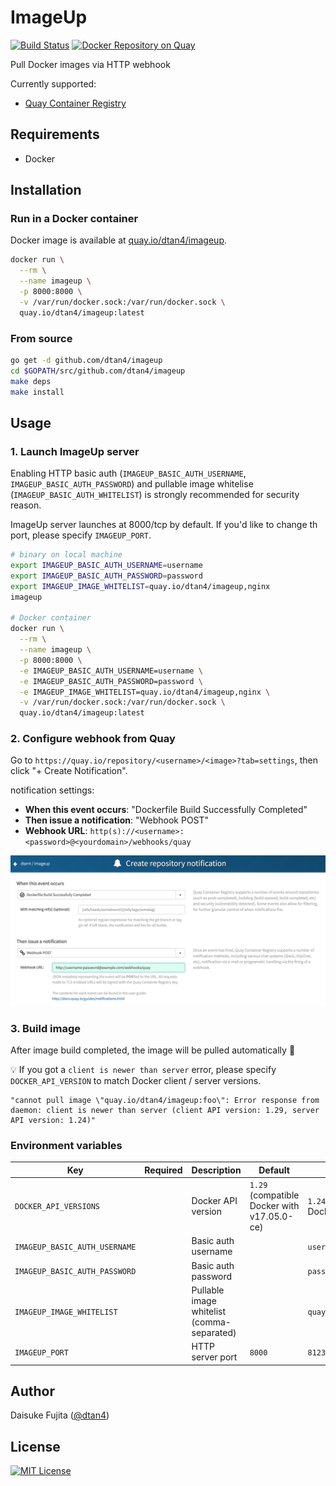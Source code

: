 # ImageUp

[![Build Status](https://travis-ci.org/dtan4/imageup.svg?branch=master)](https://travis-ci.org/dtan4/imageup)
[![Docker Repository on Quay](https://quay.io/repository/dtan4/imageup/status "Docker Repository on Quay")](https://quay.io/repository/dtan4/imageup)

Pull Docker images via HTTP webhook

Currently supported:

- [Quay Container Registry](https://quay.io/)

## Requirements

- Docker

## Installation

### Run in a Docker container

Docker image is available at [quay.io/dtan4/imageup](https://quay.io/repository/dtan4/imageup).

```bash
docker run \
  --rm \
  --name imageup \
  -p 8000:8000 \
  -v /var/run/docker.sock:/var/run/docker.sock \
  quay.io/dtan4/imageup:latest
```

### From source

```bash
go get -d github.com/dtan4/imageup
cd $GOPATH/src/github.com/dtan4/imageup
make deps
make install
```

## Usage

### 1. Launch ImageUp server

Enabling HTTP basic auth (`IMAGEUP_BASIC_AUTH_USERNAME`, `IMAGEUP_BASIC_AUTH_PASSWORD`) and pullable image whitelise (`IMAGEUP_BASIC_AUTH_WHITELIST`) is strongly recommended for security reason.

ImageUp server launches at 8000/tcp by default.
If you'd like to change th port, please specify `IMAGEUP_PORT`.

```bash
# binary on local machine
export IMAGEUP_BASIC_AUTH_USERNAME=username
export IMAGEUP_BASIC_AUTH_PASSWORD=password
export IMAGEUP_IMAGE_WHITELIST=quay.io/dtan4/imageup,nginx
imageup

# Docker container
docker run \
  --rm \
  --name imageup \
  -p 8000:8000 \
  -e IMAGEUP_BASIC_AUTH_USERNAME=username \
  -e IMAGEUP_BASIC_AUTH_PASSWORD=password \
  -e IMAGEUP_IMAGE_WHITELIST=quay.io/dtan4/imageup,nginx \
  -v /var/run/docker.sock:/var/run/docker.sock \
  quay.io/dtan4/imageup:latest
```

### 2. Configure webhook from Quay

Go to `https://quay.io/repository/<username>/<image>?tab=settings`, then click "+ Create Notification".

notification settings:

- __When this event occurs__: "Dockerfile Build Successfully Completed"
- __Then issue a notification__: "Webhook POST"
- __Webhook URL__: `http(s)://<username>:<password>@<yourdomain>/webhooks/quay`

![](_images/create_notification.png)

### 3. Build image

After image build completed, the image will be pulled automatically :tada:

:bulb: If you got a `client is newer than server` error, please specify `DOCKER_API_VERSION` to match Docker client / server versions.

```
"cannot pull image \"quay.io/dtan4/imageup:foo\": Error response from daemon: client is newer than server (client API version: 1.29, server API version: 1.24)"
```

### Environment variables

| Key | Required | Description | Default | Example |
|-----|----------|-------------|---------|---------|
| `DOCKER_API_VERSIONS` | | Docker API version | `1.29` (compatible Docker with v17.05.0-ce) | `1.24` (compatible with Docker v1.12) |
| `IMAGEUP_BASIC_AUTH_USERNAME` | | Basic auth username | | `username` |
| `IMAGEUP_BASIC_AUTH_PASSWORD` | | Basic auth password | | `password` |
| `IMAGEUP_IMAGE_WHITELIST` | | Pullable image whitelist (comma-separated) | | `quay.io/dtan4/imageup,nginx` |
| `IMAGEUP_PORT` | | HTTP server port | `8000` | `8123` |

## Author

Daisuke Fujita ([@dtan4](https://github.com/dtan4))

## License

[![MIT License](http://img.shields.io/badge/license-MIT-blue.svg?style=flat)](LICENSE)
